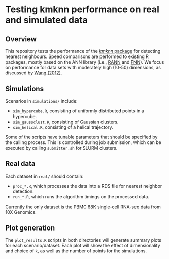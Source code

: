 # Testing kmknn performance on real and simulated data

## Overview

This repository tests the performance of the [_kmknn_ package](https://github.com/LTLA/kmknn) for detecting nearest neighbours.
Speed comparisons are performed to existing R packages, mostly based on the ANN library (i.e., [RANN](https://cran.r-project.org/web/packages/RANN/index.html) and [FNN](https://cran.r-project.org/web/packages/FNN/index.html)). 
We focus on performance for data sets with moderately high (10-50) dimensions, as discussed by [Wang (2012)](https://dx.doi.org/10.1016/j.patcog.2010.01.003).

## Simulations 

Scenarios in `simulations/` include:

- `sim_hypercube.R`, consisting of uniformly distributed points in a hypercube.
- `sim_gaussclust.R`, consisting of Gaussian clusters.
- `sim_helical.R`, consisting of a helical trajectory.

Some of the scripts have tunable parameters that should be specified by the calling process.
This is controlled during job submission, which can be executed by calling `submitter.sh` for SLURM clusters.

## Real data

Each dataset in `real/` should contain:

- `proc_*.R`, which processes the data into a RDS file for nearest neighbor detection.
- `run_*.R`, which runs the algorithm timings on the processed data.

Currently the only dataset is the PBMC 68K single-cell RNA-seq data from 10X Genomics.

## Plot generation

The `plot_results.R` scripts in both directories will generate summary plots for each scenario/dataset.
Each plot will show the effect of dimensionality and choice of `k`, as well as the number of points for the simulations.
